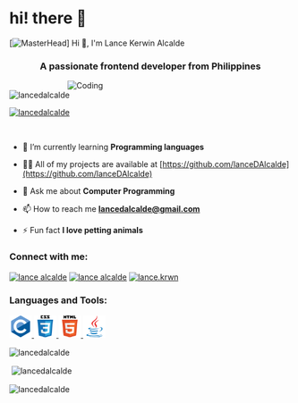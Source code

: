 # hi! there 👋
[![MasterHead](https://1.bp.blogspot.com/-7A4WynwLsMw/XbBpCXG8fHI/AAAAAAAAMt4/uOa1bpLskYgrwGbllhSu2SDj_Mig8SXJQCLcBGAsYHQ/s1600/2000_600px.gif)]
<h7 align="center">Hi 👋, I'm Lance Kerwin Alcalde</h7>
<h3 align="center">A passionate frontend developer from Philippines</h3>
<img align="right" alt="Coding" width="400" src=https://cdn.dribbble.com/users/1162077/screenshots/3848914/programmer.gif>

<p align="left"> <img src="https://komarev.com/ghpvc/?username=lancedalcalde&label=Profile%20views&color=0e75b6&style=flat" alt="lancedalcalde" /> </p>

<p align="left"> <a href="https://github.com/ryo-ma/github-profile-trophy"><img src="![image](https://github.com/lanceDAlcalde/lanceDalcalde/assets/154803815/50de3c41-c600-4b74-8a89-c50e7b13f7f9)" alt="lancedalcalde" /></a> </p>

<p align="left"> <a href="https://twitter.com/" target="blank"><img src="https://img.shields.io/twitter/follow/?logo=twitter&style=for-the-badge" alt="" /></a> </p>

- 🌱 I’m currently learning **Programming languages**

- 👨‍💻 All of my projects are available at [https://github.com/lanceDAlcalde](https://github.com/lanceDAlcalde)

- 💬 Ask me about **Computer Programming**

- 📫 How to reach me **lancedalcalde@gmail.com**

- ⚡ Fun fact **I love petting animals**

<h3 align="left">Connect with me:</h3>
<p align="left">
<a href="https://stackoverflow.com/users/lance alcalde" target="blank"><img align="center" src="https://raw.githubusercontent.com/rahuldkjain/github-profile-readme-generator/master/src/images/icons/Social/stack-overflow.svg" alt="lance alcalde" height="30" width="40" /></a>
<a href="https://fb.com/lance alcalde" target="blank"><img align="center" src="https://raw.githubusercontent.com/rahuldkjain/github-profile-readme-generator/master/src/images/icons/Social/facebook.svg" alt="lance alcalde" height="30" width="40" /></a>
<a href="https://instagram.com/lance.krwn" target="blank"><img align="center" src="https://raw.githubusercontent.com/rahuldkjain/github-profile-readme-generator/master/src/images/icons/Social/instagram.svg" alt="lance.krwn" height="30" width="40" /></a>
</p>

<h3 align="left">Languages and Tools:</h3>
<p align="left"> <a href="https://www.cprogramming.com/" target="_blank" rel="noreferrer"> <img src="https://raw.githubusercontent.com/devicons/devicon/master/icons/c/c-original.svg" alt="c" width="40" height="40"/> </a> <a href="https://www.w3schools.com/css/" target="_blank" rel="noreferrer"> <img src="https://raw.githubusercontent.com/devicons/devicon/master/icons/css3/css3-original-wordmark.svg" alt="css3" width="40" height="40"/> </a> <a href="https://www.w3.org/html/" target="_blank" rel="noreferrer"> <img src="https://raw.githubusercontent.com/devicons/devicon/master/icons/html5/html5-original-wordmark.svg" alt="html5" width="40" height="40"/> </a> <a href="https://www.java.com" target="_blank" rel="noreferrer"> <img src="https://raw.githubusercontent.com/devicons/devicon/master/icons/java/java-original.svg" alt="java" width="40" height="40"/> </a> </p>

<p><img align="center" src="https://github-readme-stats.vercel.app/api/top-langs?username=lancedalcalde&show_icons=true&locale=en&layout=compact" alt="lancedalcalde" /></p>

<p>&nbsp;<img align="center" src="https://github-readme-stats.vercel.app/api?username=lancedalcalde&show_icons=true&locale=en" alt="lancedalcalde" /></p>

<p><img align="center" src="https://github-readme-streak-stats.herokuapp.com/?user=lancedalcalde&" alt="lancedalcalde" /></p>
